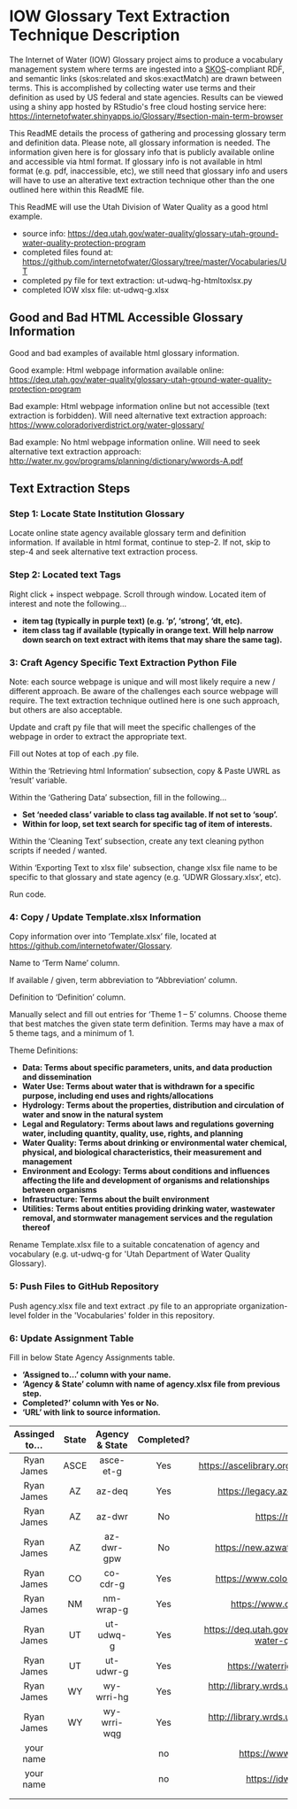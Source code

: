 # IOW Glossary Text Extraction Technique Description

The Internet of Water (IOW) Glossary project aims to produce a vocabulary management system where terms are ingested into a [SKOS](https://www.w3.org/2004/02/skos/)-compliant RDF, and semantic links (skos:related and skos:exactMatch) are drawn between terms.  This is accomplished by collecting water use terms and their definition as used by US federal and state agencies.  Results can be viewed using a shiny app hosted by RStudio's free cloud hosting service here: https://internetofwater.shinyapps.io/Glossary/#section-main-term-browser

This ReadME details the process of gathering and processing glossary term and definition data.  Please note, all glossary information is needed.  The information given here is for glossary info that is publicly available online and accessible via html format.  If glossary info is not available in html format (e.g. pdf, inaccessible, etc), we still need that glossary info and users will have to use an alterative text extraction technique other than the one outlined here within this ReadME file.

This ReadME will use the Utah Division of Water Quality as a good html example.
- source info: https://deq.utah.gov/water-quality/glossary-utah-ground-water-quality-protection-program
- completed files found at: https://github.com/internetofwater/Glossary/tree/master/Vocabularies/UT
- completed py file for text extraction: ut-udwq-hg-htmltoxlsx.py
- completed IOW xlsx file: ut-udwq-g.xlsx

## Good and Bad HTML Accessible Glossary Information
Good and bad examples of available html glossary information.  

Good example: Html webpage information available online: https://deq.utah.gov/water-quality/glossary-utah-ground-water-quality-protection-program

Bad example: Html webpage information online but not accessible (text extraction is forbidden).  Will need alternative text extraction approach: https://www.coloradoriverdistrict.org/water-glossary/

Bad example: No html webpage information online.  Will need to seek alternative text extraction approach: http://water.nv.gov/programs/planning/dictionary/wwords-A.pdf



## Text Extraction Steps

### Step 1: Locate State Institution Glossary
Locate online state agency available glossary term and definition information.  If available in html format, continue to step-2.  If not, skip to step-4 and seek alternative text extraction process.

### Step 2: Located text Tags
Right click + inspect webpage.  Scroll through window.  Located item of interest and note the following...
- **item tag (typically in purple text) (e.g. ‘p’, ‘strong’, ‘dt, etc).**
- **item class tag if available (typically in orange text.  Will help narrow down search on text extract with items that may share the same tag).**

### 3: Craft Agency Specific Text Extraction Python File
Note: each source webpage is unique and will most likely require a new / different approach.  Be aware of the challenges each source webpage will require.  The text extraction technique outlined here is one such approach, but others are also acceptable.


Update and craft py file that will meet the specific challenges of the webpage in order to extract the appropriate text.

Fill out Notes at top of each .py file.

Within the ‘Retrieving html Information’ subsection, copy & Paste UWRL as ‘result’ variable.

Within the ‘Gathering Data’ subsection, fill in the following…
- **Set ‘needed class’ variable to class tag available.  If not set to ‘soup’.**
- **Within for loop, set text search for specific tag of item of interests.**

Within the ‘Cleaning Text’ subsection, create any text cleaning python scripts if needed / wanted.

Within ‘Exporting Text to xlsx file' subsection, change xlsx file name to be specific to that glossary and state agency (e.g. ‘UDWR Glossary.xlsx’, etc).

Run code.

### 4: Copy / Update Template.xlsx Information
Copy information over into ‘Template.xlsx’ file, located at https://github.com/internetofwater/Glossary.

Name to ‘Term Name’ column.

If available / given, term abbreviation to “Abbreviation’ column.

Definition to ‘Definition’ column.

Manually select and fill out entries for ‘Theme 1 – 5’ columns.  Choose theme that best matches the given state term definition.  Terms may have a max of 5 theme tags, and a minimum of 1.

Theme Definitions:
- **Data: Terms about specific parameters, units, and data production and dissemination**
- **Water Use: Terms about water that is withdrawn for a specific purpose, including end uses and rights/allocations**
- **Hydrology: Terms about the properties, distribution and circulation of water and snow in the natural system**
- **Legal and Regulatory: Terms about laws and regulations governing water, including quantity, quality, use, rights, and planning**
- **Water Quality: Terms about drinking or environmental water chemical, physical, and biological characteristics, their measurement and management**
- **Environment and Ecology: Terms about conditions and influences affecting the life and development of organisms and relationships between organisms**
- **Infrastructure: Terms about the built environment**
- **Utilities: Terms about entities providing drinking water, wastewater removal, and stormwater management services and the regulation thereof**

Rename Template.xlsx file to a suitable concatenation of agency and vocabulary (e.g. ut-udwq-g for 'Utah Department of Water Quality Glossary).

### 5: Push Files to GitHub Repository
Push agency.xlsx file and text extract .py file to an appropriate organization-level folder in the 'Vocabularies' folder in this repository.

### 6: Update Assignment Table
Fill in below State Agency Assignments table.
- **‘Assigned to…’ column with your name.**
- **‘Agency & State’ column with name of agency.xlsx file from previous step.**
- **Completed?’ column with Yes or No.**
- **‘URL’ with link to source information.**

| Assinged to… | State | Agency & State | Completed? |                           URL?                                  |
|    :---:     | :---: |     :---:      |    :---:   |                           :---:                                 |
|  Ryan James  | ASCE  |	  asce-et-g   |	    Yes    | https://ascelibrary.org/doi/pdf/10.1061/9780784408056.bm |
|  Ryan James  | AZ    |	  az-deq      |	    Yes    | https://legacy.azdeq.gov/function/help/glossary.html |
|  Ryan James  | AZ    |	  az-dwr      |	    No     | https://new.azwater.gov/dictionary  |
|  Ryan James  | AZ    |	  az-dwr-gpw  |	    No     | https://new.azwater.gov/permitting-wells/terminology |
|  Ryan James  | CO    |	  co-cdr-g    |	    Yes    | https://www.coloradoriverdistrict.org/water-glossary/ |
|  Ryan James  | NM    |	  nm-wrap-g   |	    Yes    | https://www.ose.state.nm.us/WR/glossary.php |
|  Ryan James  | UT    |	 ut-udwq-g    |	    Yes    | https://deq.utah.gov/water-quality/glossary-utah-ground-water-quality-protection-program|
|  Ryan James  | UT    |	 ut-udwr-g    |	    Yes    | https://waterrights.utah.gov/wrinfo/glossary.asp |
|  Ryan James  | WY    |	 wy-wrri-hg   |	    Yes    | http://library.wrds.uwyo.edu/glossary/wrs/wrs01/wrs01-ht.html |
|  Ryan James  | WY    |	 wy-wrri-wqg  |	    Yes    | http://library.wrds.uwyo.edu/glossary/wrs/wrs01/wrs01-wqt.html |
|  your name   |       |	              |	    no     |	    https://www.owrb.ok.gov/util/glossary.php               |
|  your name   |       |	              |	    no     |	         https://idwr.idaho.gov/terminology.html            |
|              |       |	              |	           |	                                                              |
|              |       |	              |	           |	                                                              |

